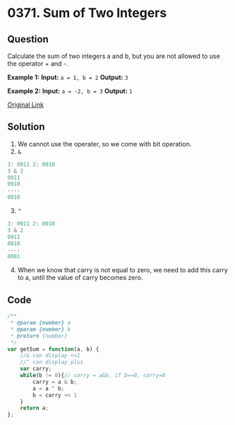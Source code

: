 
# 0371. Sum of Two Integers

## Question
Calculate the sum of two integers a and b, but you are not allowed to use the operator + and -.


**Example 1:**
**Input:** `a = 1, b = 2`
**Output:** `3`

**Example 2:**
**Input:** `a = -2, b = 3`
**Output:** `1`

[Original Link](https://leetcode.com/problems/sum-of-two-integers/)

## Solution
1. We cannot use the operater, so we come with bit operation.
2. `&`
```javascript
3: 0011 2: 0010
3 & 2 
0011
0010
----
0010
```
3. `^`
```javascript
3: 0011 2: 0010
3 & 2 
0011
0010
----
0001
```
4. When we know that carry is not equal to zero, we need to add this carry to a, until the value of carry becomes zero.



## Code

```javascript
/**
 * @param {number} a
 * @param {number} b
 * @return {number}
 */
var getSum = function(a, b) {
    //& can display <<1
    //^ can display plus
    var carry;
    while(b != 0){// carry = a&b, if b==0, carry=0
        carry = a & b;
        a = a ^ b;
        b = carry << 1
    }
    return a;
};
```